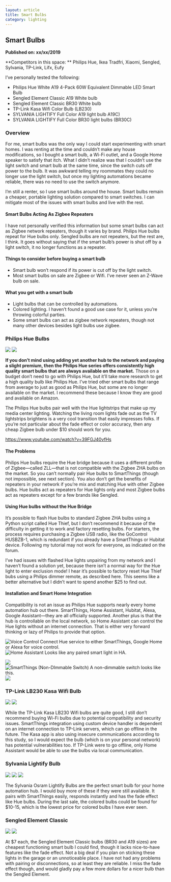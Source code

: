 ```yaml
---
layout: article
title: Smart Bulbs
category: lighting
---
```

## Smart Bulbs
**Published on: xx/xx/2019**
<pic of a smart bulb>

**Competitors in this space: ** Philips Hue, Ikea Tradfri, Xiaomi, Sengled, Sylvania, TP-Link, Lifx, Eufy

I’ve personally tested the following:

- Philips Hue White A19 4-Pack 60W Equivalent Dimmable LED Smart Bulb
- Sengled Element Classic A19 White bulb
- Sengled Element Classic BR30 White bulb
- TP-Link Kasa Wifi Color Bulb (LB230)
- SYLVANIA LIGHTIFY Full Color A19 light bulb A19C)
- SYLVANIA LIGHTIFY Full Color BR30 light bulbs (BR30C) 

### Overview
For me, smart bulbs was the only way I could start experimenting with smart homes. I was renting at the time and couldn’t make any house modifications, so I bought a smart bulb, a Wi-Fi outlet, and a Google Home speaker to satisfy that itch. What I didn’t realize was that I couldn’t use the light switch and smart bulb at the same time, since the switch cuts off power to the bulb. It was awkward telling my roommates they could no longer use the light switch, but once my lighting automations became reliable, there was no need to use the switch anymore. 

I’m still a renter, so I use smart bulbs around the house. Smart bulbs remain a cheaper, portable lighting solution compared to smart switches. I can mitigate most of the issues with smart bulbs and live with the rest. 

#### Smart Bulbs Acting As Zigbee Repeaters
 I have not personally verified this information but some smart bulbs can act as Zigbee network repeaters, though it varies by brand. Philips Hue bulbs repeat for Hue bulbs only. Sengled bulbs are not repeaters, but the rest are, I think. It goes without saying that if the smart bulb’s power is shut off by a light switch, it no longer functions as a repeater.

#### Things to consider before buying a smart bulb

- Smart bulb won’t respond if its power is cut off by the light switch.
- Most smart bulbs on sale are Zigbee or Wifi. I’ve never seen an Z-Wave bulb on sale.

#### What you get with a smart bulb

- Light bulbs that can be controlled by automations.
- Colored lighting. I haven’t found a good use case for it, unless you’re throwing colorful parties.
- Some smart bulbs can act as zigbee network repeaters, though not many other devices besides light bulbs use zigbee.


### Philips Hue Bulbs

![](https://d2mxuefqeaa7sj.cloudfront.net/s_6F2D06D13ED5B646A7B3ABF92554F4B018DC3C58310A9D7A5EC1772E423FF837_1550950373943_Philips_hue_logo.png)
![](https://d2mxuefqeaa7sj.cloudfront.net/s_6F2D06D13ED5B646A7B3ABF92554F4B018DC3C58310A9D7A5EC1772E423FF837_1550950490439_smart_bulb-philips_hue-photo.png)


**If you don’t mind using adding yet another hub to the network and paying a slight premium, then the Philips Hue series offers consistently high quality smart bulbs that are always available on the market.** Those on a budget don’t need to go with Philips Hue, but it’ll take more research to get a high quality bulb like Philips Hue.  I’ve tried other smart bulbs that range from average to just as good as Philips Hue, but some are no longer available on the market. I recommend these because I know they are good and available on Amazon.

The Philips Hue bulbs pair well with the Hue lightstrips that make up my media center lighting. Watching the living room lights fade out as the TV lightstrips brightens is a very cool transition that easily impresses folks. If you’re not particular about the fade effect or color accuracy, then any cheap Zigbee bulb under $10 should work for you.


https://www.youtube.com/watch?v=39FGJ40vfHs


#### The Problems
Philips Hue bulbs require the Hue bridge because it uses a different profile of Zigbee—called ZLL—that is not compatible with the Zigbee ZHA bulbs on the market. So you can’t normally pair Hue bulbs to SmartThings (though not impossible, see next section). You also don’t get the benefits of repeaters in your network if you’re mix and matching Hue with other Zigbee bulbs. Hue bulbs act as repeaters for Hue lights only and most Zigbee bulbs act as repeaters except for a few brands like Sengled.

#### Using Hue bulbs without the Hue Bridge
It’s possible to flash Hue bulbs to standard Zigbee ZHA bulbs using a Python script called Hue Thief, but I don’t recommend it because of the difficulty in getting it to work and factory resetting bulbs. For starters, the process requires purchasing a Zigbee USB radio, like the GoControl HUSBZB-1, which is redundant if you already have a SmartThings or Hubitat device. Following my tutorial may not work for everyone, as indicated on the forum.

I’ve had issues with flashed Hue lights unpairing from my network and I haven’t found a solution yet, because there isn’t a normal way for the Hue light to enter exclusion mode! I hear it’s possible to factory reset Hue Thief bubs using a Philips dimmer remote, as described here. This seems like a better alternative but I didn’t want to spend another $25 to find out.

#### Installation and Smart Home Integration
Compatibility is not an issue as Philips Hue supports nearly every home automation hub out there. SmartThings, Home Assistant, Hubitat, Alexa, Google Assistant—they are all officially supported. Another plus is that the hub is controllable on the local network, so Home Assistant can control the Hue lights without an internet connection. That is either very forward thinking or lazy of Philips to provide that option. 


![Voice Control Connect Hue service to either SmartThings, Google Home or Alexa for voice control.](https://d2mxuefqeaa7sj.cloudfront.net/s_6F2D06D13ED5B646A7B3ABF92554F4B018DC3C58310A9D7A5EC1772E423FF837_1543622841706_google_assistant.jpg)
![Home Assistant Looks like any paired smart light in HA.](https://d2mxuefqeaa7sj.cloudfront.net/s_6F2D06D13ED5B646A7B3ABF92554F4B018DC3C58310A9D7A5EC1772E423FF837_1550961847931_smart_bulb-philiips_hue-ha.png)

![](https://d2mxuefqeaa7sj.cloudfront.net/s_6F2D06D13ED5B646A7B3ABF92554F4B018DC3C58310A9D7A5EC1772E423FF837_1550961620066_whitespace.png)
![SmartThings (Non-DImmable Switch) A non-dimmable switch looks like this.](https://d2mxuefqeaa7sj.cloudfront.net/s_6F2D06D13ED5B646A7B3ABF92554F4B018DC3C58310A9D7A5EC1772E423FF837_1550961599970_smart_bulb-philips_hue-app.png)
![](https://d2mxuefqeaa7sj.cloudfront.net/s_6F2D06D13ED5B646A7B3ABF92554F4B018DC3C58310A9D7A5EC1772E423FF837_1550961889511_whitespace.png)




### TP-Link LB230 Kasa Wifi Bulb

![](https://d2mxuefqeaa7sj.cloudfront.net/s_6F2D06D13ED5B646A7B3ABF92554F4B018DC3C58310A9D7A5EC1772E423FF837_1550972108428_smart_bulb-kasa-photo.jpg)
![](https://d2mxuefqeaa7sj.cloudfront.net/s_6F2D06D13ED5B646A7B3ABF92554F4B018DC3C58310A9D7A5EC1772E423FF837_1550972355552_whitespace.png)


While the TP-Link Kasa LB230 Wifi bulbs are quite good, I still don’t recommend buying Wi-Fi bulbs due to potential compatibility and security issues.  SmartThings integration using custom device handler is dependent on an internet connection to TP-Link servers, which can go offline in the future. The Kasa app is also using insecure communications according to this study, so I would expect the bulb (which is on your personal network) has potential vulnerabilities too. If TP-Link were to go offline, only Home Assistant would be able to use the bulbs via local communication.   

### Sylvania Lightify Bulb

![](https://d2mxuefqeaa7sj.cloudfront.net/s_6F2D06D13ED5B646A7B3ABF92554F4B018DC3C58310A9D7A5EC1772E423FF837_1550973855180_whitespace.png)
![](https://d2mxuefqeaa7sj.cloudfront.net/s_6F2D06D13ED5B646A7B3ABF92554F4B018DC3C58310A9D7A5EC1772E423FF837_1550973839588_smart_bulb-sylvania-product.jpg)
![](/static/img/pixel.gif)


The Sylvania Osram Lightify Bulbs are the perfect smart bulb for your home automation hub. I would buy more of these if they were still available. It pairs with SmartThings easily, responds instantly and has the fade effect like Hue bulbs. During the last sale, the colored bulbs could be found for $10-15, which is the lowest price for colored bulbs I have ever seen.

### Sengled Element Classic

![](https://d2mxuefqeaa7sj.cloudfront.net/s_6F2D06D13ED5B646A7B3ABF92554F4B018DC3C58310A9D7A5EC1772E423FF837_1550981591656_smart_bulb-sengled-photo.jpg)
![](https://d2mxuefqeaa7sj.cloudfront.net/s_6F2D06D13ED5B646A7B3ABF92554F4B018DC3C58310A9D7A5EC1772E423FF837_1550981600771_whitespace.png)


At $7 each, the Sengled Element Classic bulbs (BR30 and A19 sizes) are cheapest functioning smart bulb I could find, though it lacks nice-to-have features like the fade effect. Not a big deal if you plan on sticking these lights in the garage or an unnoticeable place.  I have not had any problems with pairing or disconnections, so at least they are reliable. I miss the fade effect though, and would gladly pay a few more dollars for a nicer bulb than the Sengled Element. 